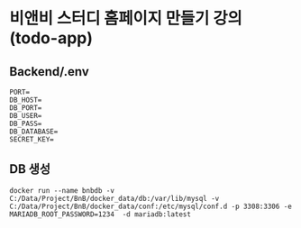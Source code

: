 # 비앤비 스터디 홈페이지 만들기 강의  (todo-app)

## Backend/.env
```
PORT=
DB_HOST=
DB_PORT=
DB_USER=
DB_PASS=
DB_DATABASE=
SECRET_KEY=
```

## DB 생성
```
docker run --name bnbdb -v C:/Data/Project/BnB/docker_data/db:/var/lib/mysql -v C:/Data/Project/BnB/docker_data/conf:/etc/mysql/conf.d -p 3308:3306 -e MARIADB_ROOT_PASSWORD=1234  -d mariadb:latest
```